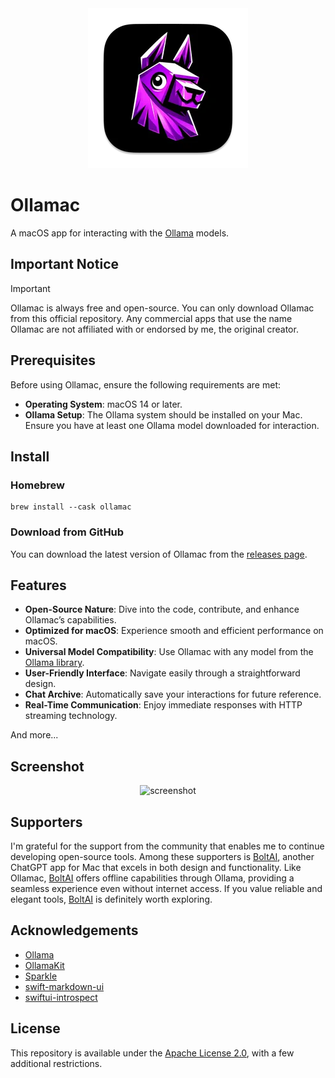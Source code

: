 <div align="center">
  <img alt="app icon" height="256px" src="./assets/app-icon.png">
</div>

# Ollamac

A macOS app for interacting with the [Ollama](https://github.com/jmorganca/ollama) models.

## Important Notice

> [!IMPORTANT]  
> Ollamac is always free and open-source. You can only download Ollamac from this official repository. Any commercial apps that use the name Ollamac are not affiliated with or endorsed by me, the original creator.

## Prerequisites

Before using Ollamac, ensure the following requirements are met:

- **Operating System**: macOS 14 or later.
- **Ollama Setup**: The Ollama system should be installed on your Mac. Ensure you have at least one Ollama model downloaded for interaction.

## Install

### Homebrew

```
brew install --cask ollamac
```

### Download from GitHub

You can download the latest version of Ollamac from the [releases page](https://github.com/kevinhermawan/Ollamac/releases).

## Features

- **Open-Source Nature**: Dive into the code, contribute, and enhance Ollamac’s capabilities.
- **Optimized for macOS**: Experience smooth and efficient performance on macOS.
- **Universal Model Compatibility**: Use Ollamac with any model from the [Ollama library](https://ollama.ai/library).
- **User-Friendly Interface**: Navigate easily through a straightforward design.
- **Chat Archive**: Automatically save your interactions for future reference.
- **Real-Time Communication**: Enjoy immediate responses with HTTP streaming technology.

And more...

## Screenshot

<div align="center">
  <picture>
    <source media="(prefers-color-scheme: dark)" srcset="./assets/screenshot-dark.png">
    <img alt="screenshot" src="./assets/screenshot.png">
  </picture>
</div>

## Supporters

I'm grateful for the support from the community that enables me to continue developing open-source tools. Among these supporters is [BoltAI](https://boltai.com?ref=ollamac), another ChatGPT app for Mac that excels in both design and functionality. Like Ollamac, [BoltAI](https://boltai.com?ref=ollamac) offers offline capabilities through Ollama, providing a seamless experience even without internet access. If you value reliable and elegant tools, [BoltAI](https://boltai.com?ref=ollamac) is definitely worth exploring.

## Acknowledgements

- [Ollama](https://github.com/jmorganca/ollama)
- [OllamaKit](https://github.com/kevinhermawan/OllamaKit)
- [Sparkle](https://github.com/sparkle-project/Sparkle)
- [swift-markdown-ui](https://github.com/gonzalezreal/swift-markdown-ui)
- [swiftui-introspect](https://github.com/siteline/swiftui-introspect)

## License

This repository is available under the [Apache License 2.0](/LICENSE), with a few additional restrictions.
